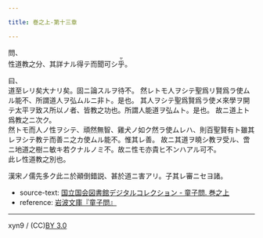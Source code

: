 ```yaml
---

title: 巻之上-第十三章

---
```



問、  
性道教之分、其詳ナル得テ而聞可シ<ruby><rb>乎</rb><rp>(</rp><rt>ヤ</rt><rp>)</rp></ruby>。

曰、  
道至レリ矣大ナリ矣。固ニ論スルヲ待不。
然レトモ人ヲシテ聖爲リ賢爲ラ使ムル能不、所謂道人ヲ弘ムルニ非ト。是也。
其人ヲシテ聖爲賢爲ラ使メ來學ヲ開テ太平ヲ致ス所以ノ者、皆教之功也。所謂人能道ヲ弘ムト。是也。
故ニ道上ト爲教之ニ次ク。  
然トモ而人ノ性ヲシテ、頑然無智、雞犬ノ如ク然ラ使ムレハ、則百聖賢有ト雖其レヲシテ教テ而善ニ之カ使ムル能不。惟其レ善。
故ニ其道ヲ曉シ教ヲ受ル、啻ニ地道之樹ニ敏キ若クナルノミ不。故ニ性モ亦貴ヒ不ンハアル可不。  
此レ性道教之別也。

漢宋ノ儒先多ク此ニ於顚倒錯説、甚於道ニ害アリ。子其レ審ニセヨ諸。





* source-text: [国立国会図書館デジタルコレクション - 童子問. 巻之上](http://dl.ndl.go.jp/info:ndljp/pid/757852/14)
* reference: [岩波文庫『童子問』](http://iss.ndl.go.jp/books/R100000002-I000001238419-00)

---
xyn9 / (CC)[BY 3.0](https://creativecommons.org/licenses/by/3.0/deed)
